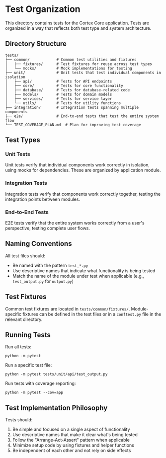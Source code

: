 # Test Organization

This directory contains tests for the Cortex Core application. Tests are organized in a way that reflects both test type and system architecture.

## Directory Structure

```
tests/
├── common/            # Common test utilities and fixtures
│   ├── fixtures/      # Test fixtures for reuse across test types
│   └── mocks/         # Mock implementations for testing
├── unit/              # Unit tests that test individual components in isolation
│   ├── api/           # Tests for API endpoints
│   ├── core/          # Tests for core functionality
│   ├── database/      # Tests for database-related code
│   ├── models/        # Tests for domain models
│   ├── services/      # Tests for service layer
│   └── utils/         # Tests for utility functions
├── integration/       # Integration tests spanning multiple components
├── e2e/               # End-to-end tests that test the entire system flow
└── TEST_COVERAGE_PLAN.md  # Plan for improving test coverage
```

## Test Types

### Unit Tests

Unit tests verify that individual components work correctly in isolation, using mocks for dependencies. These are organized by application module.

### Integration Tests

Integration tests verify that components work correctly together, testing the integration points between modules.

### End-to-End Tests

E2E tests verify that the entire system works correctly from a user's perspective, testing complete user flows.

## Naming Conventions

All test files should:
- Be named with the pattern `test_*.py`
- Use descriptive names that indicate what functionality is being tested
- Match the name of the module under test when applicable (e.g., `test_output.py` for `output.py`)

## Test Fixtures

Common test fixtures are located in `tests/common/fixtures/`. Module-specific fixtures can be defined in the test files or in a `conftest.py` file in the relevant directory.

## Running Tests

Run all tests:
```
python -m pytest
```

Run a specific test file:
```
python -m pytest tests/unit/api/test_output.py
```

Run tests with coverage reporting:
```
python -m pytest --cov=app
```

## Test Implementation Philosophy

Tests should:
1. Be simple and focused on a single aspect of functionality
2. Use descriptive names that make it clear what's being tested
3. Follow the "Arrange-Act-Assert" pattern when applicable
4. Minimize setup code by using fixtures and helper functions
5. Be independent of each other and not rely on side effects